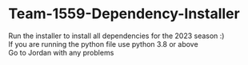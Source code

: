 # Team-1559-Dependency-Installer
Run the installer to install all dependencies for the 2023 season :)
<br>
If you are running the python file use python 3.8 or above
<br>
Go to Jordan with any problems
